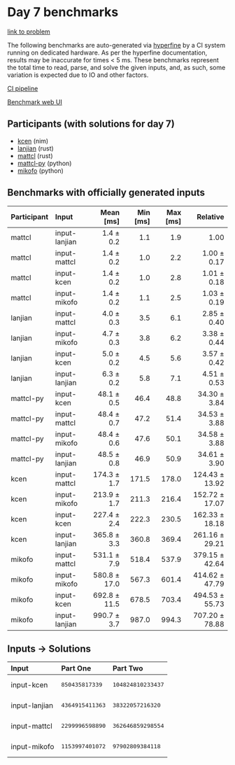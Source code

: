 # Day 7 benchmarks

[link to problem](https://adventofcode.com/2024/day/7)

The following benchmarks are auto-generated via
[hyperfine](https://github.com/sharkdp/hyperfine) by a CI system running on
dedicated hardware. As per the hyperfine documentation, results may be
inaccurate for times < 5 ms. These benchmarks represent the total time to read,
parse, and solve the given inputs, and, as such, some variation is expected due
to IO and other factors.

[CI pipeline](http://ci.papercode.net:8080/teams/main/pipelines/aoc2024)

[Benchmark web UI](https://aoc.ancalagon.black)


## Participants (with solutions for day 7)

- [kcen](https://github.com/kcen/aoc2024) (nim)
- [lanjian](https://github.com/lanjian/aoc-2024) (rust)
- [mattcl](https://github.com/mattcl/aoc2024) (rust)
- [mattcl-py](https://github.com/mattcl/aoc2024-py) (python)
- [mikofo](https://github.com/mikofo/aoc2024) (python)


## Benchmarks with officially generated inputs

| Participant | Input | Mean [ms] | Min [ms] | Max [ms] | Relative |
|:---|:---|---:|---:|---:|---:|
| mattcl | input-lanjian | 1.4 ± 0.2 | 1.1 | 1.9 | 1.00 |
| mattcl | input-mattcl | 1.4 ± 0.2 | 1.0 | 2.2 | 1.00 ± 0.17 |
| mattcl | input-kcen | 1.4 ± 0.2 | 1.0 | 2.8 | 1.01 ± 0.18 |
| mattcl | input-mikofo | 1.4 ± 0.2 | 1.1 | 2.5 | 1.03 ± 0.19 |
| lanjian | input-mattcl | 4.0 ± 0.3 | 3.5 | 6.1 | 2.85 ± 0.40 |
| lanjian | input-mikofo | 4.7 ± 0.3 | 3.8 | 6.2 | 3.38 ± 0.44 |
| lanjian | input-kcen | 5.0 ± 0.2 | 4.5 | 5.6 | 3.57 ± 0.42 |
| lanjian | input-lanjian | 6.3 ± 0.2 | 5.8 | 7.1 | 4.51 ± 0.53 |
| mattcl-py | input-kcen | 48.1 ± 0.5 | 46.4 | 48.8 | 34.30 ± 3.84 |
| mattcl-py | input-mattcl | 48.4 ± 0.7 | 47.2 | 51.4 | 34.53 ± 3.88 |
| mattcl-py | input-mikofo | 48.4 ± 0.6 | 47.6 | 50.1 | 34.58 ± 3.88 |
| mattcl-py | input-lanjian | 48.5 ± 0.8 | 46.9 | 50.9 | 34.61 ± 3.90 |
| kcen | input-mattcl | 174.3 ± 1.7 | 171.5 | 178.0 | 124.43 ± 13.92 |
| kcen | input-mikofo | 213.9 ± 1.7 | 211.3 | 216.4 | 152.72 ± 17.07 |
| kcen | input-kcen | 227.4 ± 2.4 | 222.3 | 230.5 | 162.33 ± 18.18 |
| kcen | input-lanjian | 365.8 ± 3.3 | 360.8 | 369.4 | 261.16 ± 29.21 |
| mikofo | input-mattcl | 531.1 ± 7.9 | 518.4 | 537.9 | 379.15 ± 42.64 |
| mikofo | input-mikofo | 580.8 ± 17.0 | 567.3 | 601.4 | 414.62 ± 47.79 |
| mikofo | input-kcen | 692.8 ± 11.5 | 678.5 | 703.4 | 494.53 ± 55.73 |
| mikofo | input-lanjian | 990.7 ± 3.7 | 987.0 | 994.3 | 707.20 ± 78.88 |


## Inputs -> Solutions

| Input | Part One | Part Two |
|:---|:---|:---|
|input-kcen|<pre>850435817339</pre>|<pre>104824810233437</pre>|
|input-lanjian|<pre>4364915411363</pre>|<pre>38322057216320</pre>|
|input-mattcl|<pre>2299996598890</pre>|<pre>362646859298554</pre>|
|input-mikofo|<pre>1153997401072</pre>|<pre>97902809384118</pre>|